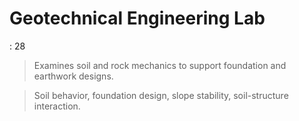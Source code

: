 # Geotechnical Engineering Lab

: 28

> Examines soil and rock mechanics to support foundation and earthwork designs.
> 

> Soil behavior, foundation design, slope stability, soil-structure interaction.
>
